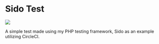 # Sido Test

<a href="https://circleci.com/gh/eddiejibson/sido-test"><img src="https://circleci.com/gh/eddiejibson/sido-test.svg?style=svg"></img></a>

A simple test made using my PHP testing framework, Sido as an example utilizing CircleCI. 

